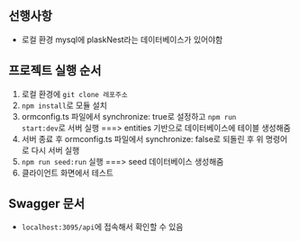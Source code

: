 ## 선행사항

- 로컬 환경 mysql에 plaskNest라는 데이터베이스가 있어야함

## 프로젝트 실행 순서

1. 로컬 환경에 <code>git clone 레포주소</code>
2. <code>npm install</code>로 모듈 설치
3. ormconfig.ts 파일에서 synchronize: true로 설정하고 <code>npm run start:dev</code>로 서버 실행 ===> entities 기반으로 데이터베이스에 테이블 생성해줌
4. 서버 종료 후 ormconfig.ts 파일에서 synchronize: false로 되돌린 후 위 명령어로 다시 서버 실행
5. <code>npm run seed:run</code> 실행 ===> seed 데이터베이스 생성해줌
6. 클라이언트 화면에서 테스트

## Swagger 문서

- <code>localhost:3095/api</code>에 접속해서 확인할 수 있음
